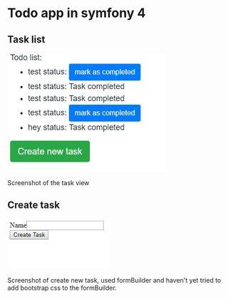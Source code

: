 # Todo app in symfony 4


## Task list
![alt text](https://raw.githubusercontent.com/huesimon/symfony_todo/master/screenshots/task_menu.PNG)

Screenshot of the task view


## Create task 

![alt text](https://raw.githubusercontent.com/huesimon/symfony_todo/master/screenshots/create_task.PNG)

Screenshot of create new task, used formBuilder and haven't yet tried to add bootstrap css to the formBuilder.
<!--  -->
